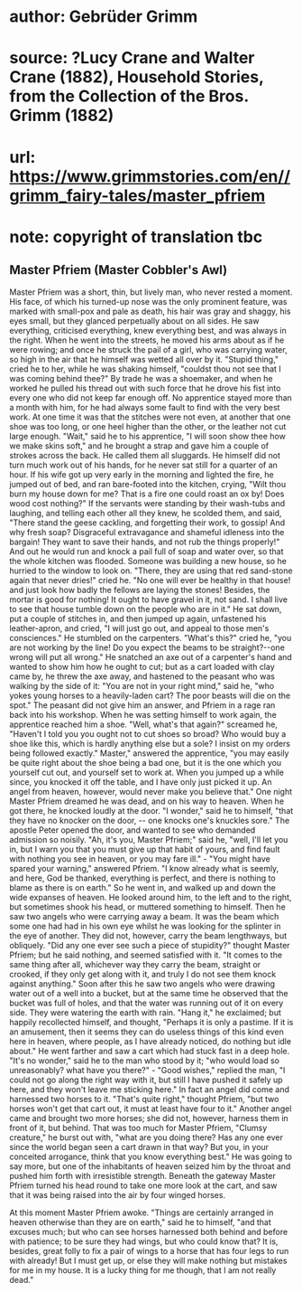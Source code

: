 # author: Gebrüder Grimm
# source: ?Lucy Crane and Walter Crane (1882), Household Stories, from the Collection of the Bros. Grimm (1882)
# url: https://www.grimmstories.com/en//grimm_fairy-tales/master_pfriem
# note: copyright of translation tbc

## Master Pfriem (Master Cobbler's Awl) 

Master Pfriem was a short, thin, but lively man, who never rested a
moment. His face, of which his turned-up nose was the only prominent
feature, was marked with small-pox and pale as death, his hair was gray
and shaggy, his eyes small, but they glanced perpetually about on all
sides. He saw everything, criticised everything, knew everything best,
and was always in the right. When he went into the streets, he moved his
arms about as if he were rowing; and once he struck the pail of a girl,
who was carrying water, so high in the air that he himself was wetted
all over by it. "Stupid thing," cried he to her, while he was shaking
himself, "couldst thou not see that I was coming behind thee?" By
trade he was a shoemaker, and when he worked he pulled his thread out
with such force that he drove his fist into every one who did not keep
far enough off. No apprentice stayed more than a month with him, for he
had always some fault to find with the very best work. At one time it
was that the stitches were not even, at another that one shoe was too
long, or one heel higher than the other, or the leather not cut large
enough. "Wait," said he to his apprentice, "I will soon show thee how
we make skins soft," and he brought a strap and gave him a couple of
strokes across the back. He called them all sluggards. He himself did
not turn much work out of his hands, for he never sat still for a
quarter of an hour. If his wife got up very early in the morning and
lighted the fire, he jumped out of bed, and ran bare-footed into the
kitchen, crying, "Wilt thou burn my house down for me? That is a fire
one could roast an ox by! Does wood cost nothing?" If the servants were
standing by their wash-tubs and laughing, and telling each other all
they knew, he scolded them, and said, "There stand the geese cackling,
and forgetting their work, to gossip! And why fresh soap? Disgraceful
extravagance and shameful idleness into the bargain! They want to save
their hands, and not rub the things properly!" And out he would run and
knock a pail full of soap and water over, so that the whole kitchen was
flooded. Someone was building a new house, so he hurried to the window
to look on. "There, they are using that red sand-stone again that never
dries!" cried he. "No one will ever be healthy in that house! and just
look how badly the fellows are laying the stones! Besides, the mortar is
good for nothing! It ought to have gravel in it, not sand. I shall live
to see that house tumble down on the people who are in it." He sat
down, put a couple of stitches in, and then jumped up again, unfastened
his leather-apron, and cried, "I will just go out, and appeal to those
men's consciences." He stumbled on the carpenters. "What's this?"
cried he, "you are not working by the line! Do you expect the beams to
be straight?--one wrong will put all wrong." He snatched an axe out of
a carpenter's hand and wanted to show him how he ought to cut; but as a
cart loaded with clay came by, he threw the axe away, and hastened to
the peasant who was walking by the side of it: "You are not in your
right mind," said he, "who yokes young horses to a heavily-laden cart?
The poor beasts will die on the spot." The peasant did not give him an
answer, and Pfriem in a rage ran back into his workshop. When he was
setting himself to work again, the apprentice reached him a shoe.
"Well, what's that again?" screamed he, "Haven't I told you you
ought not to cut shoes so broad? Who would buy a shoe like this, which
is hardly anything else but a sole? I insist on my orders being followed
exactly." Master," answered the apprentice, "you may easily be quite
right about the shoe being a bad one, but it is the one which you
yourself cut out, and yourself set to work at. When you jumped up a
while since, you knocked it off the table, and I have only just picked
it up. An angel from heaven, however, would never make you believe
that."
One night Master Pfriem dreamed he was dead, and on his way to heaven.
When he got there, he knocked loudly at the door. "I wonder," said he
to himself, "that they have no knocker on the door, -- one knocks
one's knuckles sore." The apostle Peter opened the door, and wanted to
see who demanded admission so noisily. "Ah, it's you, Master Pfriem;"
said he, "well, I'll let you in, but I warn you that you must give up
that habit of yours, and find fault with nothing you see in heaven, or
you may fare ill." - "You might have spared your warning," answered
Pfriem. "I know already what is seemly, and here, God be thanked,
everything is perfect, and there is nothing to blame as there is on
earth." So he went in, and walked up and down the wide expanses of
heaven. He looked around him, to the left and to the right, but
sometimes shook his head, or muttered something to himself. Then he saw
two angels who were carrying away a beam. It was the beam which some one
had had in his own eye whilst he was looking for the splinter in the eye
of another. They did not, however, carry the beam lengthways, but
obliquely. "Did any one ever see such a piece of stupidity?" thought
Master Pfriem; but he said nothing, and seemed satisfied with it. "It
comes to the same thing after all, whichever way they carry the beam,
straight or crooked, if they only get along with it, and truly I do not
see them knock against anything." Soon after this he saw two angels who
were drawing water out of a well into a bucket, but at the same time he
observed that the bucket was full of holes, and that the water was
running out of it on every side. They were watering the earth with rain.
"Hang it," he exclaimed; but happily recollected himself, and thought,
"Perhaps it is only a pastime. If it is an amusement, then it seems
they can do useless things of this kind even here in heaven, where
people, as I have already noticed, do nothing but idle about." He went
farther and saw a cart which had stuck fast in a deep hole. "It's no
wonder," said he to the man who stood by it; "who would load so
unreasonably? what have you there?" - "Good wishes," replied the man,
"I could not go along the right way with it, but still I have pushed it
safely up here, and they won't leave me sticking here." In fact an
angel did come and harnessed two horses to it. "That's quite right,"
thought Pfriem, "but two horses won't get that cart out, it must at
least have four to it." Another angel came and brought two more horses;
she did not, however, harness them in front of it, but behind. That was
too much for Master Pfriem, "Clumsy creature," he burst out with,
"what are you doing there? Has any one ever since the world began seen
a cart drawn in that way? But you, in your conceited arrogance, think
that you know everything best." He was going to say more, but one of
the inhabitants of heaven seized him by the throat and pushed him forth
with irresistible strength. Beneath the gateway Master Pfriem turned his
head round to take one more look at the cart, and saw that it was being
raised into the air by four winged horses.

At this moment Master Pfriem awoke. "Things are certainly arranged in
heaven otherwise than they are on earth," said he to himself, "and
that excuses much; but who can see horses harnessed both behind and
before with patience; to be sure they had wings, but who could know
that? It is, besides, great folly to fix a pair of wings to a horse that
has four legs to run with already! But I must get up, or else they will
make nothing but mistakes for me in my house. It is a lucky thing for me
though, that I am not really dead."
